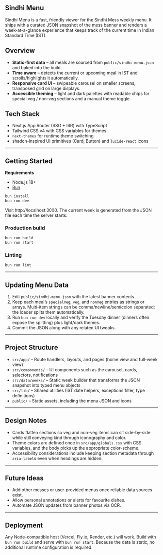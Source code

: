 ## Sindhi Menu

Sindhi Menu is a fast, friendly viewer for the Sindhi Mess weekly menu. It ships with a curated JSON snapshot of the mess banner and renders a week-at-a-glance experience that keeps track of the current time in Indian Standard Time (IST).

## Overview
- **Static-first data** – all meals are sourced from `public/sindhi-menu.json` and baked into the build.
- **Time aware** – detects the current or upcoming meal in IST and scrolls/highlights it automatically.
- **Responsive card UI** – swipeable carousel on smaller screens, transposed grid on large displays.
- **Accessible theming** – light and dark palettes with readable chips for special veg / non-veg sections and a manual theme toggle.

## Tech Stack
- Next.js App Router (SSG + ISR) with TypeScript
- Tailwind CSS v4 with CSS variables for themes
- `next-themes` for runtime theme switching
- shadcn-inspired UI primitives (Card, Button) and `lucide-react` icons

---

## Getting Started

**Requirements**
- Node.js 18+
- [Bun](https://bun.sh)

```bash
bun install
bun run dev
```

Visit http://localhost:3000. The current week is generated from the JSON file each time the server starts.

### Production build
```bash
bun run build
bun run start
```

### Linting
```bash
bun run lint
```

---

## Updating Menu Data
1. Edit `public/sindhi-menu.json` with the latest banner contents.
2. Keep each meal’s `specialVeg`, `veg`, and `nonVeg` entries as strings or arrays. Multi-item strings can be comma/newline/semicolon separated; the loader splits them automatically.
3. Run `bun run dev` locally and verify the Tuesday dinner (dinners often expose the splitting) plus light/dark themes.
4. Commit the JSON along with any related UI tweaks.

---

## Project Structure
- `src/app/` – Route handlers, layouts, and pages (home view and full-week view)
- `src/components/` – UI components such as the carousel, cards, selectors, notifications
- `src/data/weeks/` – Static week builder that transforms the JSON snapshot into typed menu objects
- `src/lib/` – Shared utilities (IST date helpers, exceptions filter, type definitions)
- `public/` – Static assets, including the menu JSON and icons

---

## Design Notes
- Cards flatten sections so veg and non-veg items can sit side-by-side while still conveying kind through iconography and color.
- Theme colors are defined once in `src/app/globals.css` with CSS variables, and the body picks up the appropriate color-scheme.
- Accessibility considerations include keeping section metadata through `aria-label`s even when headings are hidden.

---

## Future Ideas
- Add other messes or user-provided menus once reliable data sources exist.
- Allow personal annotations or alerts for favourite dishes.
- Automate JSON updates from banner photos via OCR.

---

## Deployment
Any Node-compatible host (Vercel, Fly.io, Render, etc.) will work. Build with `bun run build` and serve with `bun run start`. Because the data is static, no additional runtime configuration is required.
